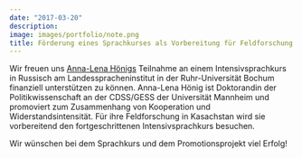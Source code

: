 ```yaml
---
date: "2017-03-20"
description: 
image: images/portfolio/note.png
title: Förderung eines Sprachkurses als Vorbereitung für Feldforschung
---
```


Wir freuen uns [Anna-Lena Hönigs](http://www.sowi.uni-mannheim.de/lspol4/?page_id=2517) Teilnahme an einem Intensivsprachkurs in Russisch am Landesspracheninstitut in der Ruhr-Universität Bochum finanziell unterstützen zu können.
Anna-Lena Hönig ist Doktorandin der Politikwissenschaft an der CDSS/GESS der Universität Mannheim und promoviert zum Zusammenhang von Kooperation und Widerstandsintensität.
Für ihre Feldforschung in Kasachstan wird sie vorbereitend den fortgeschrittenen Intensivsprachkurs besuchen.

Wir wünschen bei dem Sprachkurs und dem Promotionsprojekt viel Erfolg!

